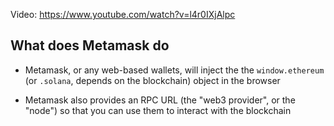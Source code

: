 Video: https://www.youtube.com/watch?v=l4r0IXjAlpc

## What does Metamask do

- Metamask, or any web-based wallets, will inject the the `window.ethereum` (or `.solana`, depends on the blockchain) object in the browser

- Metamask also provides an RPC URL (the "web3 provider", or the "node") so that you can use them to interact with the blockchain
